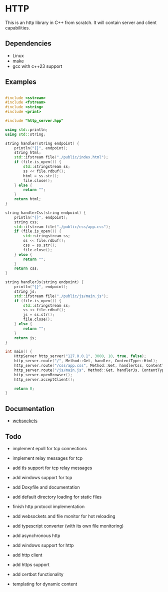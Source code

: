# HTTP

This is an http library in C++ from scratch. It will contain server and client
capabilities.

## Dependencies
- Linux
- make
- gcc with c++23 support

## Examples
```c++

#include <sstream>
#include <fstream>
#include <string>
#include <print>

#include "http_server.hpp"

using std::println;
using std::string;

string handler(string endpoint) {
    println("{}", endpoint);
    string html;
    std::ifstream file("./public/index.html");
    if (file.is_open()) {
        std::stringstream ss;
        ss << file.rdbuf();
        html = ss.str();
        file.close();
    } else {
        return "";
    }
    return html;
}

string handlerCss(string endpoint) {
    println("{}", endpoint);
    string css;
    std::ifstream file("./public/css/app.css");
    if (file.is_open()) {
        std::stringstream ss;
        ss << file.rdbuf();
        css = ss.str();
        file.close();
    } else {
        return "";
    }
    return css;
}

string handlerJs(string endpoint) {
    println("{}", endpoint);
    string js;
    std::ifstream file("./public/js/main.js");
    if (file.is_open()) {
        std::stringstream ss;
        ss << file.rdbuf();
        js = ss.str();
        file.close();
    } else {
        return "";
    }
    return js;
}

int main() {
    HttpServer http_server("127.0.0.1", 3000, 10, true, false);
    http_server.route("/", Method::Get, handler, ContentType::Html);
    http_server.route("/css/app.css", Method::Get, handlerCss, ContentType::Css);
    http_server.route("/js/main.js", Method::Get, handlerJs, ContentType::JavaScript);
    http_server.openBrowser();
    http_server.acceptClient();

    return 0;
}

```

## Documentation
- [websockets](./documentation/websockets.md)

## Todo
- implement epoll for tcp connections
- implement relay messages for tcp
- add tls support for tcp relay messages
- add windows support for tcp
- add Doxyfile and documentation

- add default directory loading for static files
- finish http protocol implementation
- add websockets and file monitor for hot reloading
- add typescript converter (with its own file monitoring)
- add asynchronous http
- add windows support for http
- add http client
- add https support
- add certbot functionality
- templating for dynamic content
